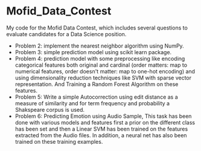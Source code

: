 # Mofid_Data_Contest
My code for the Mofid Data Contest, which includes several questions to evaluate candidates for a Data Science position.
- Problem 2: implement the nearest neighbor algorithm using NumPy.
- Problem 3: simple prediction model using scikit learn package.
- Problem 4: prediction model with some preprocessing like encoding categorical features both original and cardinal (order matters: map to numerical features, order doesn't matter: map to one-hot encoding) and using dimensionality reduction techniques like SVM with sparse vector representation. And Training a Random Forest Algorithm on these features.
- Problem 5: Write a simple Autocorrection using edit distance as a measure of similarity and for term frequency and probability a Shakspeare corpus is used.
- Problem 6: Predicting Emotion using Audio Sample, This task has been done with various models and features first a prior on the different class has been set and then a Linear SVM has been trained on the features extracted from the Audio files. In addition, a neural net has also been trained on these training examples.

